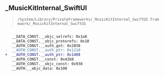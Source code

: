 ## _MusicKitInternal_SwiftUI

> `/System/Library/PrivateFrameworks/_MusicKitInternal_SwiftUI.framework/_MusicKitInternal_SwiftUI`

```diff

   __DATA_CONST.__objc_selrefs: 0x1a8
   __DATA_CONST.__objc_protorefs: 0x10
   __AUTH_CONST.__auth_got: 0x2038
-  __AUTH_CONST.__auth_ptr: 0x1210
+  __AUTH_CONST.__auth_ptr: 0x1408
   __AUTH_CONST.__const: 0x42b8
   __AUTH_CONST.__objc_const: 0x938
   __AUTH.__objc_data: 0x100

```
